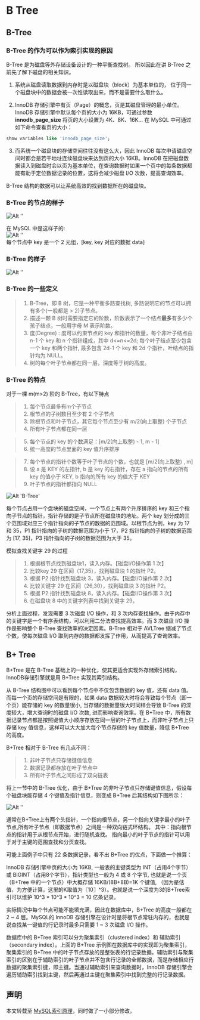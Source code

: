 # B Tree

## B-Tree 

### B-Tree 的作为可以作为索引实现的原因
B-Tree 是为磁盘等外存储设备设计的一种平衡查找树。 所以因此在讲 B-Tree 之前先了解下磁盘的相关知识。

1. 系统从磁盘读取数据到内存时是以磁盘块（block）为基本单位的， 位于同一个磁盘块中的数据会被一次性读取出来，而不是需要什么取什么。


2. InnoDB 存储引擎中有页（Page）的概念，页是其磁盘管理的最小单位。InnoDB 存储引擎中默认每个页的大小为 16KB，可通过参数 **innodb_page_size** 将页的大小设置为 4K、8K、16K... 在 MySQL 中可通过如下命令查看页的大小：
```sql
show variables like 'innodb_page_size';
```

3. 而系统一个磁盘块的存储空间往往没有这么大，因此 InnoDB 每次申请磁盘空间时都会是若干地址连续磁盘块来达到页的大小 16KB。InnoDB 在把磁盘数据读入到磁盘时会以页为基本单位，在查询数据时如果一个页中的每条数据都能有助于定位数据记录的位置，这将会减少磁盘 I/O 次数，提高查询效率。

B-Tree 结构的数据可以让系统高效的找到数据所在的磁盘块。



### B-Tree 的节点的样子
![Alt ''](https://s1.ax1x.com/2020/03/18/80UbIH.png)

在 MySQL 中是这样子的:  
![Alt ''](https://s1.ax1x.com/2020/03/18/80dKjP.png)  
每个节点中 key 是一个 2 元组，[key, key 对应的数据 data]

### B-Tree 的样子
![Alt ''](https://s1.ax1x.com/2020/03/18/80amLT.png)

### B-Tree 的一些定义
>1. B-Tree，即 B 树，它是一种平衡多路查找树, 多路说明它的节点可以拥有多个(一般都是 > 2)子节点。
>2. 描述一颗 B 树时需要指定它的阶数，阶数表示了一个结点**最多**有多少个孩子结点，一般用字母 M 表示阶数。
>3. 度(Degree) : 度可以约束节点的 key 和指针的数量，每个非叶子结点由 n-1 个 key 和 n 个指针组成，其中 d<=n<=2d; 每个叶子结点至少包含一个 key 和两个指针, 最多包含 2d-1 个 key 和 2d 个指针，叶结点的指针均为 NULL。
>4. 树的每个叶子节点都在同一层，深度等于树的高度。

### B-Tree 的特点

对于一棵 m(m>2) 阶的 B-Tree，有以下特点
>1. 每个节点最多有m个子节点
>2. 根节点的子树数目至少有 2 个子节点
>3. 除根节点和叶子节点，其它每个节点至少有 m/2(向上取整) 个子节点
>4. 所有叶子节点都在同一层

>5. 每个节点的 key 的个数满足：[m/2(向上取整) - 1, m - 1]
>6. 统一高度的节点里面的 key 值升序排序

>7. 每个节点的指针个数等于叶子节点的个数，也就是 [m/2(向上取整) , m]
>8. 设 a 是 KEY 的左指针, b 是 key 的右指针，存在 a 指向的节点的所有 key 的值小于 KEY, b 指向的所有 key 的值大于 KEY
>9. 叶子节点的指针都指向 NULL

![Alt 'B-Tree'](https://s1.ax1x.com/2020/03/18/8DKqG8.png)

每个节点占用一个盘块的磁盘空间，一个节点上有两个升序排序的 key 和三个指向子节点的指针，指针存储的是子节点所在磁盘块的地址。两个 key 划分成的三个范围域对应三个指针指向的子节点的数据的范围域。以根节点为例，key 为 17 和 35，P1 指针指向的子树的数据范围为小于 17，P2 指针指向的子树的数据范围为 [17, 35]，P3 指针指向的子树的数据范围为大于 35。

模拟查找关键字 29 的过程
>1. 根据根节点找到磁盘块1，读入内存。【磁盘I/O操作第 1 次】
>2. 比较key 29 在区间（17,35），找到磁盘块 1 的指针 P2。
>3. 根据 P2 指针找到磁盘块 3，读入内存。【磁盘I/O操作第 2 次】
>4. 比较关键字 29 在区间（26,30），找到磁盘块 3 的指针 P2。
>5. 根据 P2 指针找到磁盘块 8，读入内存。【磁盘I/O操作第 3 次】
>6. 在磁盘块 8 中的关键字列表中找到关键字 29。

分析上面过程，发现需要 3 次磁盘 I/O 操作，和 3 次内存查找操作。由于内存中的关键字是一个有序表结构，可以利用二分法查找提高效率。而 3 次磁盘 I/O 操作是影响整个 B-Tree 查找效率的决定因素。B-Tree 相对于 AVLTree 缩减了节点个数，使每次磁盘 I/O 取到内存的数据都发挥了作用，从而提高了查询效率。


## B+ Tree
B+Tree 是在 B-Tree 基础上的一种优化，使其更适合实现外存储索引结构，InnoDB存储引擎就是用 B+Tree 实现其索引结构。

从 B-Tree 结构图中可以看到每个节点中不仅包含数据的 key 值，还有 data 值。而每一个页的存储空间是有限的，如果 data 数据较大时将会导致每个节点（即一个页）能存储的 key 的数量很小, 当存储的数据量很大时同样会导致 B-Tree 的深度较大，增大查询时的磁盘 I/O 次数, 进而影响查询效率。在 B+Tree 中，所有数据记录节点都是按照键值大小顺序存放在同一层的叶子节点上，而非叶子节点上只存储 key 值信息，这样可以大大加大每个节点存储的 key 值数量，降低 B+Tree 的高度。


B+Tree 相对于 B-Tree 有几点不同：
>1. 非叶子节点只存储键值信息
>2. 数据记录都存放在叶子节点中
>3. 所有叶子节点之间形成了双向链表

 
将上一节中的 B-Tree 优化，由于 B+Tree 的非叶子节点只存储键值信息，假设每个磁盘块能存储 4 个键值及指针信息，则变成 B+Tree 后其结构如下图所示：

![Alt ''](https://s1.ax1x.com/2020/03/18/8DdODx.png)

通常在B+Tree上有两个头指针，一个指向根节点，另一个指向关键字最小的叶子节点,所有叶子节点（即数据节点）之间是一种双向链式环结构。
其中：指向根节点的指针用于从根节点开始，进行随机查找。 指向最小的叶子节点的指针可以用于对于主键的范围查找和分页查找。

可能上面例子中只有 22 条数据记录，看不出 B+Tree 的优点，下面做一个推算：

InnoDB 存储引擎中页的大小为 16KB, 一般表的主键类型为 INT（占用4个字节）或 BIGINT（占用8个字节），指针类型也一般为 4 或 8 个字节, 也就是说一个页（B+Tree 中的一个节点）中大概存储 16KB/(8B+8B)=1K 个键值, （因为是估值，为方便计算，这里的K取值为〖10〗^3）。也就是说一个深度为3的B+Tree索引可以维护 10^3 * 10^3 * 10^3 = 10 亿条记录。

实际情况中每个节点可能不能填充满，因此在数据库中，B+Tree 的高度一般都在 2 ~ 4 层。MySQL的 InnoDB 存储引擎在设计时是将根节点常驻内存的，也就是说查找某一键值的行记录时最多只需要 1 ~ 3 次磁盘 I/O 操作。


数据库中的 B+Tree 索引可以分为聚集索引（clustered index）和 辅助索引（secondary index）。上面的 B+Tree 示例图在数据库中的实现即为聚集索引，聚集索引的 B+Tree 中的叶子节点存放的是整张表的行记录数据。辅助索引与聚集索引的区别在于辅助索引的叶子节点并不包含行记录的全部数据，而是存储相应行数据的聚集索引键，即主键。当通过辅助索引来查询数据时，InnoDB 存储引擎会遍历辅助索引找到主键，然后再通过主键在聚集索引中找到完整的行记录数据。


## 声明
本文转载至 [MySQL索引原理](https://blog.csdn.net/u013235478/article/details/50625677)，同时做了一小部分修改。



